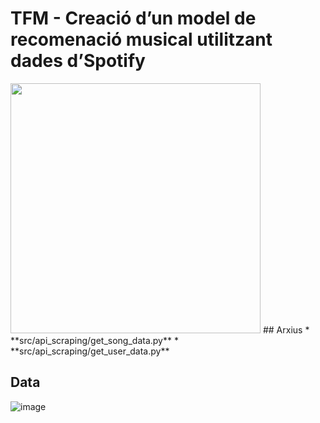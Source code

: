 # TFM - Creació d’un model de recomenació musical utilitzant dades d’Spotify 
<img src="data\spotify.png" width="400"/>
## Arxius
 * **src/api_scraping/get_song_data.py**
 * **src/api_scraping/get_user_data.py**

## Data
![image](data\data.PNG)



